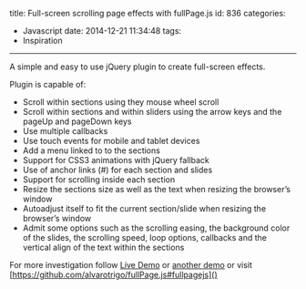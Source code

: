 title: Full-screen scrolling page effects with fullPage.js
id: 836
categories:
  - Javascript
date: 2014-12-21 11:34:48
tags:
  - Inspiration
---

A simple and easy to use jQuery plugin to create full-screen effects.

<!--more-->

Plugin is capable of:

*   Scroll within sections using they mouse wheel scroll
*   Scroll within sections and within sliders using the arrow keys and the pageUp and pageDown keys
*   Use multiple callbacks
*   Use touch events for mobile and tablet devices
*   Add a menu linked to to the sections
*   Support for CSS3 animations with jQuery fallback
*   Use of anchor links (#) for each section and slides
*   Support for scrolling inside each section
*   Resize the sections size as well as the text when resizing the browser’s window
*   Autoadjust itself to fit the current section/slide when resizing the browser’s window
*   Admit some options such as the scrolling easing, the background color of the slides, the scrolling speed, loop options, callbacks and the vertical align of the text within the sections

For more investigation follow [Live Demo](http://alvarotrigo.com/fullPage/) or [another demo](https://github.com/alvarotrigo/fullPage.js#fullpagejs) or visit [https://github.com/alvarotrigo/fullPage.js#fullpagejs]()